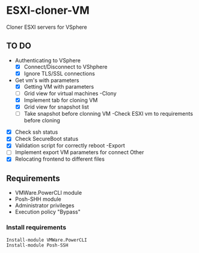 # ESXI-cloner-VM
Cloner ESXI servers for VSphere
## TO DO
- Authenticating to VSphere
  - [x] Connect/Disconnect to VShphere
  - [x] Ignore TLS/SSL connections
- Get vm's with parameters
  - [x] Getting VM with parameters
  - [ ] Grid view for virtual machines
-Clonу
  - [x] Implement tab for cloning VM
  - [x] Grid view for snapshot list
  - [ ] Take snapshot before clonning VM
-Check ESXI vm to requirements before cloning
- [x] Check ssh status
- [x] Check SecureBoot status
- [x] Validation script for correctly reboot
-Export
- [ ] Implement export VM parameters for connect
Other
- [x] Relocating frontend to different files

## Requirements
  - VMWare.PowerCLI module
  - Posh-SHH module
  - Administrator privileges
  - Execution policy "Bypass"
  
### Install requirements

  ```
  Install-module VMWare.PowerCLI
  Install-module Posh-SSH
  ```
